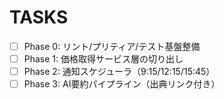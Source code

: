 # TASKS
- [ ] Phase 0: リント/プリティア/テスト基盤整備
- [ ] Phase 1: 価格取得サービス層の切り出し
- [ ] Phase 2: 通知スケジューラ（9:15/12:15/15:45）
- [ ] Phase 3: AI要約パイプライン（出典リンク付き）
